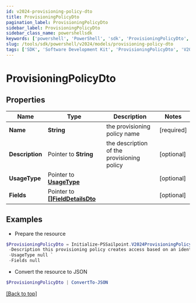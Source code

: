 ```yaml
---
id: v2024-provisioning-policy-dto
title: ProvisioningPolicyDto
pagination_label: ProvisioningPolicyDto
sidebar_label: ProvisioningPolicyDto
sidebar_class_name: powershellsdk
keywords: ['powershell', 'PowerShell', 'sdk', 'ProvisioningPolicyDto', 'V2024ProvisioningPolicyDto'] 
slug: /tools/sdk/powershell/v2024/models/provisioning-policy-dto
tags: ['SDK', 'Software Development Kit', 'ProvisioningPolicyDto', 'V2024ProvisioningPolicyDto']
---
```



# ProvisioningPolicyDto

## Properties

Name | Type | Description | Notes
------------ | ------------- | ------------- | -------------
**Name** |  **String** | the provisioning policy name | [required]
**Description** |  Pointer to **String** | the description of the provisioning policy | [optional] 
**UsageType** |  Pointer to [**UsageType**](usage-type) |  | [optional] 
**Fields** |  Pointer to [**[]FieldDetailsDto**](field-details-dto) |  | [optional] 

## Examples

- Prepare the resource
```powershell
$ProvisioningPolicyDto = Initialize-PSSailpoint.V2024ProvisioningPolicyDto  -Name example provisioning policy for inactive identities `
 -Description this provisioning policy creates access based on an identity going inactive `
 -UsageType null `
 -Fields null
```

- Convert the resource to JSON
```powershell
$ProvisioningPolicyDto | ConvertTo-JSON
```


[[Back to top]](#) 

